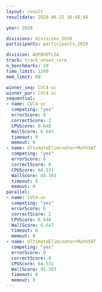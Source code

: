 ```yaml
---
layout: result
resultdate: 2020-06-25 16:48:44

year: 2020

divisions: divisions_2020
participants: participants_2020

division: AUFBVDTLIA
track: track_unsat_core
n_benchmarks: 20
time_limit: 1200
mem_limit: 60

winner_seq: CVC4-uc
winner_par: CVC4-uc
sequential:
- name: CVC4-uc
  competing: "yes"
  errorScore: 0
  correctScore: 2
  CPUScore: 6.648
  WallScore: 6.647
  timeout: 0
  memout: 0
- name: UltimateEliminator+MathSAT
  competing: "yes"
  errorScore: 0
  correctScore: 0
  CPUScore: 64.531
  WallScore: 45.583
  timeout: 0
  memout: 0
parallel:
- name: CVC4-uc
  competing: "yes"
  errorScore: 0
  correctScore: 2
  CPUScore: 6.648
  WallScore: 6.647
  timeout: 0
  memout: 0
- name: UltimateEliminator+MathSAT
  competing: "yes"
  errorScore: 0
  correctScore: 0
  CPUScore: 64.531
  WallScore: 45.583
  timeout: 0
  memout: 0
---
```

